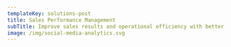```yaml
---
templateKey: solutions-post
title: Sales Performance Management
subTitle: Improve sales results and operational efficiency with better management.
image: /img/social-media-analytics.svg
---
```


